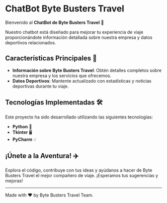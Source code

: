 # ChatBot Byte Busters Travel

Bienvenido al **ChatBot de Byte Busters Travel** 🚀

Nuestro chatbot está diseñado para mejorar tu experiencia de viaje proporcionándote información detallada sobre nuestra empresa y datos deportivos relacionados. 

## Características Principales 🌟

- **Información sobre Byte Busters Travel**: Obtén detalles completos sobre nuestra empresa y los servicios que ofrecemos.
- **Datos Deportivos**: Mantente actualizado con estadísticas y noticias deportivas durante tu viaje.

## Tecnologías Implementadas 🛠️

Este proyecto ha sido desarrollado utilizando las siguientes tecnologías:

- **Python** 🐍
- **Tkinter** 🖥️
- **PyCharm** 💡

## ¡Únete a la Aventura! ✈️

Explora el código, contribuye con tus ideas y ayúdanos a hacer de Byte Busters Travel el mejor compañero de viaje. ¡Esperamos tus sugerencias y mejoras!

---

Made with ❤️ by Byte Busters Travel Team.
